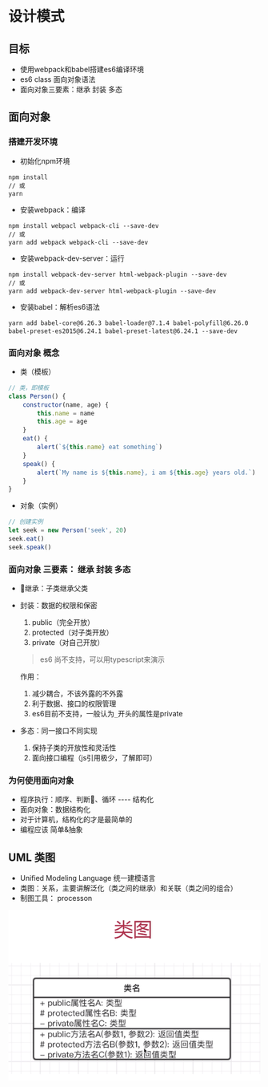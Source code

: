 # 设计模式

## 目标

- 使用webpack和babel搭建es6编译环境
- es6 class 面向对象语法
- 面向对象三要素：继承 封装 多态

## 面向对象

### 搭建开发环境

- 初始化npm环境

```linux
npm install
// 或
yarn
```

- 安装webpack：编译

```linux
npm install webpacl webpack-cli --save-dev
// 或
yarn add webpack webpack-cli --save-dev
```

- 安装webpack-dev-server：运行

```linux
npm install webpack-dev-server html-webpack-plugin --save-dev
// 或
yarn add webpack-dev-server html-webpack-plugin --save-dev
```

- 安装babel：解析es6语法

```linux
yarn add babel-core@6.26.3 babel-loader@7.1.4 babel-polyfill@6.26.0 babel-preset-es2015@6.24.1 babel-preset-latest@6.24.1 --save-dev
```

### 面向对象 概念

- 类（模板）

```javascript
// 类，即模板
class Person() {
    constructor(name, age) {
        this.name = name
        this.age = age
    }
    eat() {
        alert(`${this.name} eat something`)
    }
    speak() {
        alert(`My name is ${this.name}, i am ${this.age} years old.`)
    }
}
```

- 对象（实例）

```javascript
// 创建实例
let seek = new Person('seek', 20)
seek.eat()
seek.speak()
```

### 面向对象 三要素： 继承 封装 多态

- 继承：子类继承父类
- 封装：数据的权限和保密
    1. public（完全开放）
    2. protected（对子类开放）
    3. private（对自己开放）
    > es6 尚不支持，可以用typescript来演示

    作用：
    1. 减少耦合，不该外露的不外露
    2. 利于数据、接口的权限管理
    3. es6目前不支持，一般认为`_`开头的属性是private
- 多态：同一接口不同实现
    1. 保持子类的开放性和灵活性
    2. 面向接口编程（js引用极少，了解即可）

### 为何使用面向对象

- 程序执行：顺序、判断、循环 ---- 结构化
- 面向对象：数据结构化
- 对于计算机，结构化的才是最简单的
- 编程应该 简单&抽象

## UML 类图

- Unified Modeling Language 统一建模语言
- 类图：关系，主要讲解泛化（类之间的继承）和关联（类之间的组合）
- 制图工具： processon

![类图](https://github.com/viivLgr/viivBlog/blob/master/images/uml-1.png)
